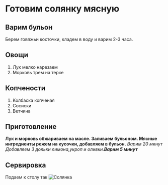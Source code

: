 # Готовим солянку мясную

## Варим бульон
 Берем говяжьи косточки, кладем в воду и варим 2-3 часа.

## Овощи
1. Лук мелко нарезаем
2. Морковь трем на терке

## Копчености
1. Колбаска копченая
2. Сосиски
3. Ветчина

## Приготовление
**Лук и морковь обжариваем на масле. Заливаем бульоном. Мясные ингредиенты режем на кусочки, добавляем в бульон.**
*Варим 20 минут*
_Добавляем 3 дольки лимона,укроп и оливки.**Варим 5 минут**_

## Сервировка
Подаем к столу так
![Солянка](soup.webp)

